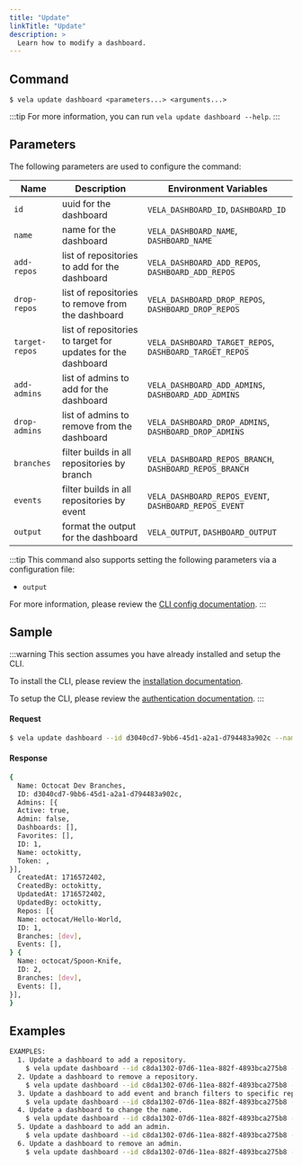 ```yaml
---
title: "Update"
linkTitle: "Update"
description: >
  Learn how to modify a dashboard.
---
```


## Command

```
$ vela update dashboard <parameters...> <arguments...>
```

:::tip
For more information, you can run `vela update dashboard --help`.
:::

## Parameters

The following parameters are used to configure the command:

| Name           | Description                                                  | Environment Variables                                   |
| -------------- | ------------------------------------------------------------ | ------------------------------------------------------- |
| `id`           | uuid for the dashboard                                       | `VELA_DASHBOARD_ID`, `DASHBOARD_ID`                     |
| `name`         | name for the dashboard                                       | `VELA_DASHBOARD_NAME`, `DASHBOARD_NAME`                 |
| `add-repos`    | list of repositories to add for the dashboard                | `VELA_DASHBOARD_ADD_REPOS`, `DASHBOARD_ADD_REPOS`       |
| `drop-repos`   | list of repositories to remove from the dashboard            | `VELA_DASHBOARD_DROP_REPOS`, `DASHBOARD_DROP_REPOS`     |
| `target-repos` | list of repositories to target for updates for the dashboard | `VELA_DASHBOARD_TARGET_REPOS`, `DASHBOARD_TARGET_REPOS` |
| `add-admins`   | list of admins to add for the dashboard                      | `VELA_DASHBOARD_ADD_ADMINS`, `DASHBOARD_ADD_ADMINS`     |
| `drop-admins`  | list of admins to remove from the dashboard                  | `VELA_DASHBOARD_DROP_ADMINS`, `DASHBOARD_DROP_ADMINS`   |
| `branches`     | filter builds in all repositories by branch                  | `VELA_DASHBOARD_REPOS_BRANCH`, `DASHBOARD_REPOS_BRANCH` |
| `events`       | filter builds in all repositories by event                   | `VELA_DASHBOARD_REPOS_EVENT`, `DASHBOARD_REPOS_EVENT`   |
| `output`       | format the output for the dashboard                          | `VELA_OUTPUT`, `DASHBOARD_OUTPUT`                       |

:::tip
This command also supports setting the following parameters via a configuration file:

- `output`

For more information, please review the [CLI config documentation](/docs/reference/cli/config/).
:::

## Sample

:::warning
This section assumes you have already installed and setup the CLI.

To install the CLI, please review the [installation documentation](/docs/reference/cli/install.md).

To setup the CLI, please review the [authentication documentation](/docs/reference/cli/authentication/).
:::

#### Request

```sh
$ vela update dashboard --id d3040cd7-9bb6-45d1-a2a1-d794483a902c --name 'Octocat Dev Branches' --target-repos octocat/Hello-world,octocat/Spoon-Knife --branches dev
```

#### Response

```sh
{
  Name: Octocat Dev Branches,
  ID: d3040cd7-9bb6-45d1-a2a1-d794483a902c,
  Admins: [{
  Active: true,
  Admin: false,
  Dashboards: [],
  Favorites: [],
  ID: 1,
  Name: octokitty,
  Token: ,
}],
  CreatedAt: 1716572402,
  CreatedBy: octokitty,
  UpdatedAt: 1716572402,
  UpdatedBy: octokitty,
  Repos: [{
  Name: octocat/Hello-World,
  ID: 1,
  Branches: [dev],
  Events: [],
} {
  Name: octocat/Spoon-Knife,
  ID: 2,
  Branches: [dev],
  Events: [],
}],
}
```

## Examples

```sh
EXAMPLES:
  1. Update a dashboard to add a repository.
    $ vela update dashboard --id c8da1302-07d6-11ea-882f-4893bca275b8 --add-repos Org-1/Repo-1
  2. Update a dashboard to remove a repository.
    $ vela update dashboard --id c8da1302-07d6-11ea-882f-4893bca275b8 --drop-repos Org-1/Repo-1
  3. Update a dashboard to add event and branch filters to specific repositories.
    $ vela update dashboard --id c8da1302-07d6-11ea-882f-4893bca275b8 --target-repos Org-1/Repo-1,Org-2/Repo-2 --branches main --events push
  4. Update a dashboard to change the name.
    $ vela update dashboard --id c8da1302-07d6-11ea-882f-4893bca275b8 --name MyDashboard
  5. Update a dashboard to add an admin.
    $ vela update dashboard --id c8da1302-07d6-11ea-882f-4893bca275b8 --add-admins JohnDoe
  6. Update a dashboard to remove an admin.
    $ vela update dashboard --id c8da1302-07d6-11ea-882f-4893bca275b8 --drop-admins JohnDoe
```
